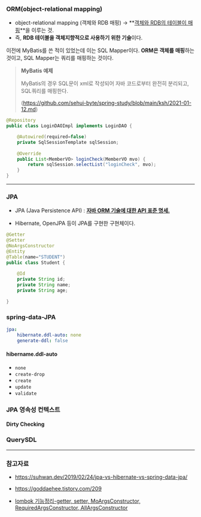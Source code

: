 ### ORM(object-relational mapping)

- object-relational mapping (객체와 RDB 매핑) → **<u>객체와 RDB의 테이블이 매핑</u>**을 이루는 것.
- 즉, **RDB 테이블을 객체지향적으로 사용하기 위한 기술**이다.



이전에 MyBatis를 쓴 적이 있었는데 이는 SQL Mapper이다. **ORM은 객체를 매핑**하는 것이고, SQL Mapper는 쿼리를 매핑하는 것이다.



> **MyBatis 예제** 
>
> MyBatis의 경우 SQL문이 xml로 작성되어 자바 코드로부터 완전히 분리되고, SQL쿼리를 매핑한다.
>
> (https://github.com/sehui-byte/spring-study/blob/main/ksh/2021-01-12.md)

```java
@Repository
public class LoginDAOImpl implements LoginDAO {

	@Autowired(required=false)
	private SqlSessionTemplate sqlSession;
	
	@Override
	public List<MemberVO> loginCheck(MemberVO mvo) {
		return sqlSession.selectList("loginCheck", mvo);
	}
}
```



------------------



### JPA

- JPA (Java Persistence API) : <u>**자바 ORM 기술에 대한 API 표준 명세.**</u>

- Hibernate, OpenJPA 등이 JPA를 구현한 구현체이다.

  

```java
@Getter
@Setter
@NoArgsConstructor
@Entity
@Table(name="STUDENT")
public class Student {
    
    @Id
    private String id;
    private String name;
    private String age;
    
}
```



### spring-data-JPA

```yaml
jpa:
    hibernate.ddl-auto: none
    generate-ddl: false
```



#### hibername.ddl-auto

- `none`
- `create-drop`
- `create`
- `update`
- `validate`





### JPA 영속성 컨텍스트



#### Dirty Checking



### QuerySDL





----

### 참고자료

- https://suhwan.dev/2019/02/24/jpa-vs-hibernate-vs-spring-data-jpa/

- https://goddaehee.tistory.com/209

- [lombok 기능정리-getter, setter, MoArgsConstructor, RequiredArgsConstructor, AllArgsConstructor](https://dingue.tistory.com/14)